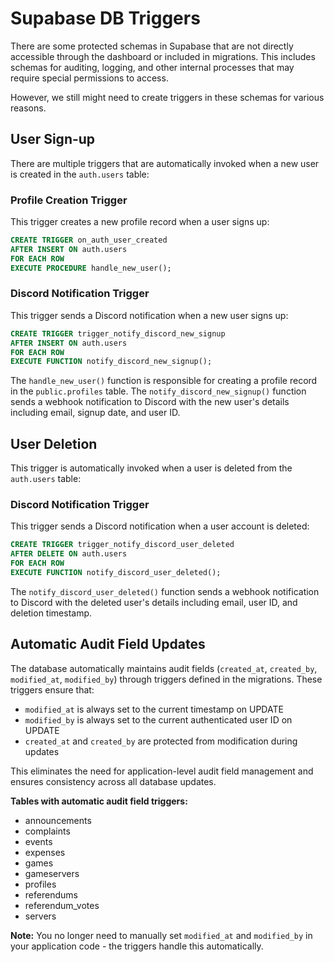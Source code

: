 # Supabase DB Triggers

There are some protected schemas in Supabase that are not directly accessible through the dashboard or included in migrations. This includes schemas for auditing, logging, and other internal processes that may require special permissions to access.

However, we still might need to create triggers in these schemas for various reasons.

## User Sign-up

There are multiple triggers that are automatically invoked when a new user is created in the `auth.users` table:

### Profile Creation Trigger

This trigger creates a new profile record when a user signs up:

```sql
CREATE TRIGGER on_auth_user_created
AFTER INSERT ON auth.users
FOR EACH ROW
EXECUTE PROCEDURE handle_new_user();
```

### Discord Notification Trigger

This trigger sends a Discord notification when a new user signs up:

```sql
CREATE TRIGGER trigger_notify_discord_new_signup
AFTER INSERT ON auth.users
FOR EACH ROW
EXECUTE FUNCTION notify_discord_new_signup();
```

The `handle_new_user()` function is responsible for creating a profile record in the `public.profiles` table. The `notify_discord_new_signup()` function sends a webhook notification to Discord with the new user's details including email, signup date, and user ID.

## User Deletion

This trigger is automatically invoked when a user is deleted from the `auth.users` table:

### Discord Notification Trigger

This trigger sends a Discord notification when a user account is deleted:

```sql
CREATE TRIGGER trigger_notify_discord_user_deleted
AFTER DELETE ON auth.users
FOR EACH ROW
EXECUTE FUNCTION notify_discord_user_deleted();
```

The `notify_discord_user_deleted()` function sends a webhook notification to Discord with the deleted user's details including email, user ID, and deletion timestamp.

## Automatic Audit Field Updates

The database automatically maintains audit fields (`created_at`, `created_by`, `modified_at`, `modified_by`) through triggers defined in the migrations. These triggers ensure that:

- `modified_at` is always set to the current timestamp on UPDATE
- `modified_by` is always set to the current authenticated user ID on UPDATE
- `created_at` and `created_by` are protected from modification during updates

This eliminates the need for application-level audit field management and ensures consistency across all database updates.

**Tables with automatic audit field triggers:**

- announcements
- complaints
- events
- expenses
- games
- gameservers
- profiles
- referendums
- referendum_votes
- servers

**Note:** You no longer need to manually set `modified_at` and `modified_by` in your application code - the triggers handle this automatically.
